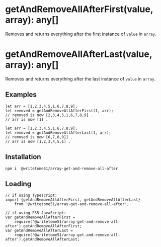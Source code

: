 # getAndRemoveAllAfterFirst(value, array): any[]

Removes and returns everything after the first instance of `value` in `array`. 


# getAndRemoveAllAfterLast(value, array): any[]

Removes and returns everything after the last instance of `value` in `array`.


## Examples
```
let arr = [1,2,3,4,5,1,6,7,8,9];   
let removed = getAndRemoveAllAfterFirst(1, arr);  
// removed is now [2,3,4,5,1,6,7,8,9] .  
// arr is now [1] .

let arr = [1,2,3,4,5,1,6,7,8,9];   
let removed = getAndRemoveAllAfterLast(1, arr);  
// removed is now [6,7,8,9]] .  
// arr is now [1,2,3,4,5,1] .
```

## Installation
`npm i  @writetome51/array-get-and-remove-all-after`

## Loading
```
// if using Typescript:
import {getAndRemoveAllAfterFirst, getAndRemoveAllAfterLast}    
    from '@writetome51/array-get-and-remove-all-after';
    
// if using ES5 JavaScript:
var getAndRemoveAllAfterFirst = 
    require('@writetome51/array-get-and-remove-all-after').getAndRemoveAllAfterFirst;
var getAndRemoveAllAfterLast = 
    require('@writetome51/array-get-and-remove-all-after').getAndRemoveAllAfterLast;
```
